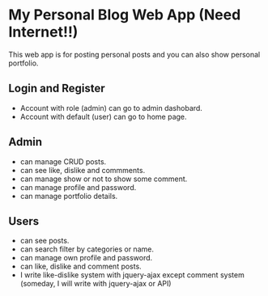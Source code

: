 
# My Personal Blog Web App (Need Internet!!)

This web app is for posting personal posts and you can also show personal portfolio.


## Login and Register

 - Account with role (admin) can go to admin dashobard.
 - Account with default (user) can go to home page.


## Admin

- can manage CRUD posts.
- can see like, dislike and commments.
- can manage show or not to show some comment.
- can manage profile and password.
- can manage portfolio details.



## Users

- can see posts.
- can search filter by categories or name.
- can manage own profile and password.
- can like, dislike and comment posts.
- I write like-dislike system with jquery-ajax except comment system (someday, I will write with jquery-ajax or API)

